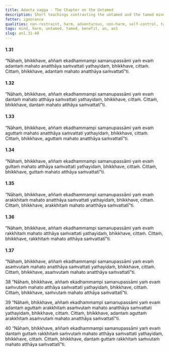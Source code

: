 ```yaml
---
title: Adanta vagga - The Chapter on the Untamed
description: Short teachings contrasting the untamed and the tamed mind.
fetter: ignorance
qualities: non-restraint, harm, adventurous, non-harm, self-control, tame
tags: mind, harm, untamed, tamed, benefit, an, an1
slug: an1.31-40
---
```


#### 1.31

“Nāhaṁ, bhikkhave, aññaṁ ekadhammampi samanupassāmi yaṁ evaṁ adantaṁ mahato anatthāya saṁvattati yathayidaṁ, bhikkhave, cittaṁ. Cittaṁ, bhikkhave, adantaṁ mahato anatthāya saṁvattatī”ti.

#### 1.32

“Nāhaṁ, bhikkhave, aññaṁ ekadhammampi samanupassāmi yaṁ evaṁ dantaṁ mahato atthāya saṁvattati yathayidaṁ, bhikkhave, cittaṁ. Cittaṁ, bhikkhave, dantaṁ mahato atthāya saṁvattatī”ti.

#### 1.33

“Nāhaṁ, bhikkhave, aññaṁ ekadhammampi samanupassāmi yaṁ evaṁ aguttaṁ mahato anatthāya saṁvattati yathayidaṁ, bhikkhave, cittaṁ. Cittaṁ, bhikkhave, aguttaṁ mahato anatthāya saṁvattatī”ti.

#### 1.34

“Nāhaṁ, bhikkhave, aññaṁ ekadhammampi samanupassāmi yaṁ evaṁ guttaṁ mahato atthāya saṁvattati yathayidaṁ, bhikkhave, cittaṁ. Cittaṁ, bhikkhave, guttaṁ mahato atthāya saṁvattatī”ti.

#### 1.35

“Nāhaṁ, bhikkhave, aññaṁ ekadhammampi samanupassāmi yaṁ evaṁ arakkhitaṁ mahato anatthāya saṁvattati yathayidaṁ, bhikkhave, cittaṁ. Cittaṁ, bhikkhave, arakkhitaṁ mahato anatthāya saṁvattatī”ti.

#### 1.36

“Nāhaṁ, bhikkhave, aññaṁ ekadhammampi samanupassāmi yaṁ evaṁ rakkhitaṁ mahato atthāya saṁvattati yathayidaṁ, bhikkhave, cittaṁ. Cittaṁ, bhikkhave, rakkhitaṁ mahato atthāya saṁvattatī”ti.

#### 1.37

“Nāhaṁ, bhikkhave, aññaṁ ekadhammampi samanupassāmi yaṁ evaṁ asaṁvutaṁ mahato anatthāya saṁvattati yathayidaṁ, bhikkhave, cittaṁ. Cittaṁ, bhikkhave, asaṁvutaṁ mahato anatthāya saṁvattatī”ti.

38
“Nāhaṁ, bhikkhave, aññaṁ ekadhammampi samanupassāmi yaṁ evaṁ saṁvutaṁ mahato atthāya saṁvattati yathayidaṁ, bhikkhave, cittaṁ. Cittaṁ, bhikkhave, saṁvutaṁ mahato atthāya saṁvattatī”ti.

39
“Nāhaṁ, bhikkhave, aññaṁ ekadhammampi samanupassāmi yaṁ evaṁ adantaṁ aguttaṁ arakkhitaṁ asaṁvutaṁ mahato anatthāya saṁvattati yathayidaṁ, bhikkhave, cittaṁ. Cittaṁ, bhikkhave, adantaṁ aguttaṁ arakkhitaṁ asaṁvutaṁ mahato anatthāya saṁvattatī”ti.

40
“Nāhaṁ, bhikkhave, aññaṁ ekadhammampi samanupassāmi yaṁ evaṁ dantaṁ guttaṁ rakkhitaṁ saṁvutaṁ mahato atthāya saṁvattati yathayidaṁ, bhikkhave, cittaṁ. Cittaṁ, bhikkhave, dantaṁ guttaṁ rakkhitaṁ saṁvutaṁ mahato atthāya saṁvattatī”ti.
